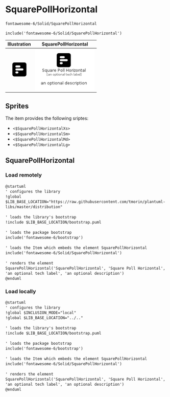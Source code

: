# SquarePollHorizontal


```text
fontawesome-6/Solid/SquarePollHorizontal
```

```text
include('fontawesome-6/Solid/SquarePollHorizontal')
```



| Illustration | SquarePollHorizontal |
| :---: | :---: |
| ![illustration for Illustration](../../fontawesome-6/Solid/SquarePollHorizontal.png) | ![illustration for SquarePollHorizontal](../../fontawesome-6/Solid/SquarePollHorizontal.Local.png) |



## Sprites
The item provides the following sriptes:

- `<$SquarePollHorizontalXs>`
- `<$SquarePollHorizontalSm>`
- `<$SquarePollHorizontalMd>`
- `<$SquarePollHorizontalLg>`





## SquarePollHorizontal

### Load remotely
```plantuml
@startuml
' configures the library
!global $LIB_BASE_LOCATION="https://raw.githubusercontent.com/tmorin/plantuml-libs/master/distribution"

' loads the library's bootstrap
!include $LIB_BASE_LOCATION/bootstrap.puml

' loads the package bootstrap
include('fontawesome-6/bootstrap')

' loads the Item which embeds the element SquarePollHorizontal
include('fontawesome-6/Solid/SquarePollHorizontal')

' renders the element
SquarePollHorizontal('SquarePollHorizontal', 'Square Poll Horizontal', 'an optional tech label', 'an optional description')
@enduml
```

### Load locally
```plantuml
@startuml
' configures the library
!global $INCLUSION_MODE="local"
!global $LIB_BASE_LOCATION="../.."

' loads the library's bootstrap
!include $LIB_BASE_LOCATION/bootstrap.puml

' loads the package bootstrap
include('fontawesome-6/bootstrap')

' loads the Item which embeds the element SquarePollHorizontal
include('fontawesome-6/Solid/SquarePollHorizontal')

' renders the element
SquarePollHorizontal('SquarePollHorizontal', 'Square Poll Horizontal', 'an optional tech label', 'an optional description')
@enduml
```

